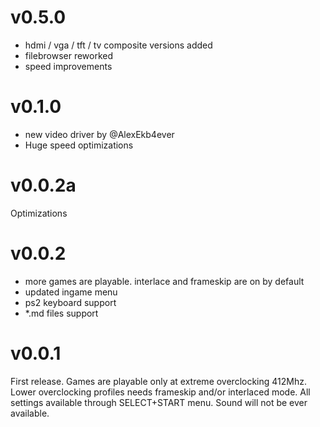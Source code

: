 # v0.5.0
- hdmi / vga / tft / tv composite versions added
- filebrowser reworked
- speed improvements


# v0.1.0
- new video driver by @AlexEkb4ever
- Huge speed optimizations
 
# v0.0.2a

Optimizations

# v0.0.2

- more games are playable. interlace and frameskip are on by default
- updated ingame menu
- ps2 keyboard support
- *.md files support

# v0.0.1

First release. Games are playable only at extreme overclocking 412Mhz. Lower overclocking profiles needs frameskip and/or interlaced mode.
All settings available through SELECT+START menu.
Sound will not be ever available. 
